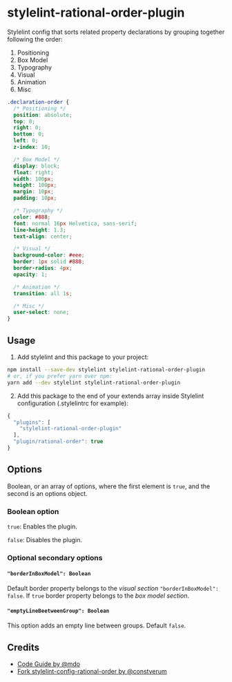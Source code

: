# stylelint-rational-order-plugin

Stylelint config that sorts related property declarations by grouping together following the order:

1.  Positioning
2.  Box Model
3.  Typography
4.  Visual
5.  Animation
6.  Misc

```css
.declaration-order {
  /* Positioning */
  position: absolute;
  top: 0;
  right: 0;
  bottom: 0;
  left: 0;
  z-index: 10;

  /* Box Model */
  display: block;
  float: right;
  width: 100px;
  height: 100px;
  margin: 10px;
  padding: 10px;

  /* Typography */
  color: #888;
  font: normal 16px Helvetica, sans-serif;
  line-height: 1.3;
  text-align: center;

  /* Visual */
  background-color: #eee;
  border: 1px solid #888;
  border-radius: 4px;
  opacity: 1;

  /* Animation */
  transition: all 1s;

  /* Misc */
  user-select: none;
}
```

## Usage

1.  Add stylelint and this package to your project:

```bash
npm install --save-dev stylelint stylelint-rational-order-plugin
# or, if you prefer yarn over npm:
yarn add --dev stylelint stylelint-rational-order-plugin
```

2.  Add this package to the end of your extends array inside Stylelint
    configuration (.stylelintrc for example):

```javascript
{
  "plugins": [
    "stylelint-rational-order-plugin"
  ],
  "plugin/rational-order": true
}
```

## Options

Boolean, or an array of options, where the first element is `true`, and the second is an options object.

### Boolean option

`true`: Enables the plugin.

`false`: Disables the plugin.

### Optional secondary options

#### `"borderInBoxModel": Boolean`

Default border property belongs to the *visual section* `"borderInBoxModel": false`. If `true` border property belongs to the *box model section*.

#### `"emptyLineBeetweenGroup": Boolean`

This option adds an empty line between groups. Default `false`.


## Credits

* [Code Guide by @mdo](http://codeguide.co/)
* [Fork stylelint-config-rational-order by @constverum](https://github.com/constverum/stylelint-config-rational-order)
